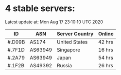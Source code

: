 # 4 stable servers:

Latest update at: Mon Aug 17 23:10:10 UTC 2020

| ID | ASN | Server Country | Online |
| -- | --- | -------------- | ------ |
| #.D09B | AS174 | United States | 42 hrs |
| #.7F1D | AS63949 | Singapore | 16 hrs |
| #.2A79 | AS63949 | Japan | 54 hrs |
| #.1F2B | AS49392 | Russia | 26 hrs |

